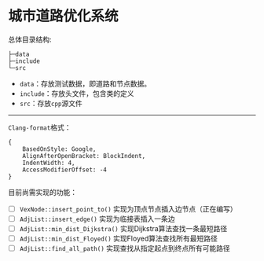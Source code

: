 # 城市道路优化系统

总体目录结构:

```shell
├─data
├─include
└─src
```

- `data`：存放测试数据，即道路和节点数据。
- `include`：存放头文件，包含类的定义
- `src`：存放`cpp`源文件

***

`Clang-format`格式：

```
{ 
    BasedOnStyle: Google, 
    AlignAfterOpenBracket: BlockIndent,
    IndentWidth: 4,
    AccessModifierOffset: -4
}
```

目前尚需实现的功能：

- [ ] `VexNode::insert_point_to()` 实现为顶点节点插入边节点（正在编写）
- [ ] `AdjList::insert_edge()` 实现为临接表插入一条边
- [ ] `AdjList::min_dist_Dijkstra()` 实现Dijkstra算法查找一条最短路径
- [ ] `AdjList::min_dist_Floyed()` 实现Floyed算法查找所有最短路径
- [ ] `AdjList::find_all_path()` 实现查找从指定起点到终点所有可能路径
